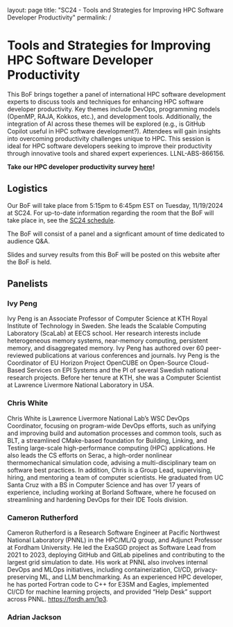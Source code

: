 layout: page
title: "SC24 - Tools and Strategies for Improving HPC Software Developer Productivity"
permalink: /

# Tools and Strategies for Improving HPC Software Developer Productivity

This BoF brings together a panel of international HPC software development experts to discuss tools and techniques for enhancing HPC software developer productivity. Key themes include DevOps, programming models (OpenMP, RAJA, Kokkos, etc.), and development tools. Additionally, the integration of AI across these themes will be explored (e.g., is GitHub Copilot useful in HPC software development?). Attendees will gain insights into overcoming productivity challenges unique to HPC. This session is ideal for HPC software developers seeking to improve their productivity through innovative tools and shared expert experiences. LLNL-ABS-866156.

**Take our HPC developer productivity survey [here]()!**

## Logistics

Our BoF will take place from 5:15pm to 6:45pm EST on Tuesday, 11/19/2024 at SC24.
For up-to-date information regarding the room that the BoF will take place in, see
the [SC24 schedule](https://sc24.conference-program.com/presentation/?id=bof148&sess=sess617).

The BoF will consist of a panel and a signficant amount of time dedicated to audience Q&A.

Slides and survey results from this BoF will be posted on this website after the BoF is held.

## Panelists

### Ivy Peng

Ivy Peng is an Associate Professor of Computer Science at KTH Royal Institute of Technology in Sweden. She leads the Scalable Computing Laboratory (ScaLab) at EECS school. Her research interests include heterogeneous memory systems, near-memory computing, persistent memory, and disaggregated memory. Ivy Peng has authored over 60 peer-reviewed publications at various conferences and journals. Ivy Peng is the Coordinator of EU Horizon Project OpenCUBE on Open-Source Cloud-Based Services on EPI Systems and the PI of several Swedish national research projects. Before her tenure at KTH, she was a Computer Scientist at Lawrence Livermore National Laboratory in USA. 

### Chris White

Chris White is Lawrence Livermore National Lab’s WSC DevOps Coordinator, focusing on program-wide DevOps efforts, such as unifying and improving build and automation processes and common tools, such as BLT, a streamlined CMake-based foundation for Building, Linking, and Testing large-scale high-performance computing (HPC) applications. He also leads the CS efforts on Serac, a high-order nonlinear thermomechanical simulation code, advising a multi-disciplinary team on software best practices. In addition, Chris is a Group Lead, supervising, hiring, and mentoring a team of computer scientists. He graduated from UC Santa Cruz with a BS in Computer Science and has over 17 years of experience, including working at Borland Software, where he focused on streamlining and hardening DevOps for their IDE Tools division.

### Cameron Rutherford

Cameron Rutherford is a Research Software Engineer at Pacific Northwest National Laboratory (PNNL) in the HPC/ML/Q group, and Adjunct Professor at Fordham University. He led the ExaSGD project as Software Lead from 2021 to 2023, deploying GitHub and GitLab pipelines and contributing to the largest grid simulation to date. His work at PNNL also involves internal DevOps and MLOps initiatives, including containerization, CI/CD, privacy-preserving ML, and LLM benchmarking. As an experienced HPC developer, he has ported Fortran code to C++ for E3SM and Eagles, implemented CI/CD for machine learning projects, and provided “Help Desk” support across PNNL. https://fordh.am/1p3.

### Adrian Jackson
